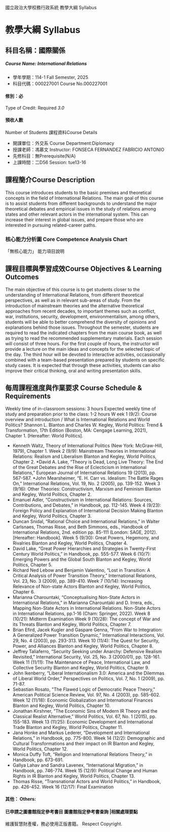 國立政治大學校務行政系統 教學大綱 Syllabus
# 教學大綱 Syllabus
##  科目名稱：國際關係
#####  Course Name: International Relations
  * 學年學期：114-1 Fall Semester, 2025 
  * 科目代碼：000227001 Course No.000227001
#### 修別：必
Type of Credit: Required 
_3.0_
#### 預收人數
Number of Students
課程資料Course Details
  * 開課單位：外交系 Course Department:Diplomacy 
  * 授課老師：馮慕文 Instructor: FONSECA FERNANDEZ FABRICIO ANTONIO 
  * 先修科目：無Prerequisite(N/A)
  * 上課時間：二D56 Session: tue13-16
##  課程簡介Course Description
This course introduces students to the basic premises and theoretical concepts in the field of International Relations. The main goal of this course is to assist students from different backgrounds to understand the major theoretical debates and empirical issues in the study of relations among states and other relevant actors in the international system. This can increase their interest in global issues, and prepare those who are interested in pursuing related-career paths. 
###  核心能力分析圖 Core Competence Analysis Chart
「無核心能力」 
能力項目說明
##  課程目標與學習成效Course Objectives & Learning Outcomes 
The main objective of this course is to get students closer to the understanding of International Relations, from different theoretical perspectives, as well as in relevant sub-areas of study. From the introduction of mainstream theories and the alternative theoretical approaches from recent decades, to important themes such as conflict, war, institutions, security, development, environmentalism, among others, students will be able to better comprehend the diversity of opinions and explanations behind those issues. 
Throughout the semester, students are required to read the indicated chapters from the main course book, as well as trying to read the recommended supplementary materials. Each session will consist of three hours. For the first couple of hours, the instructor will provide a lecture on the main ideas and concepts for the selected topic of the day. The third hour will be devoted to interactive activities, occassionally combined with a team-based presentation prepared by students on specific study cases. It is expected that through these activities, students can also improve their critical thinking, oral and writing presentation skills.
##  每周課程進度與作業要求 Course Schedule & Requirements
Weekly time of in-classroom sessions: 3 hours
Expected weekly time of study and preparation prior to the class: 1-2 hours 
W eek 1 (9/2): Course overview and introduction / What is International Relations and World Politics?
Shannon L. Blanton and Charles W. Kegley, World Politics: Trend & Transformation, 17th Edition (Boston, MA: Cengage Learning, 2021), Chapter 1. [Hereafter: World Politics].
* Kenneth Waltz, Theory of International Politics (New York: McGraw-Hill, 1979), Chapter 1.
Week 2 (9/9): Mainstream Theories in International Relations: Realism and Liberalism
Blanton and Kegley, World Politics, Chapter 2.
*David A. Lake, “Theory is Dead, Long Live Theory: The End of the Great Debates and the Rise of Eclecticism in International Relations,” European Journal of International Relations 19 (2013), pp. 567-587.
*John Mearsheimer, “E. H. Carr vs. Idealism: The Battle Rages On,” International Relations, Vol. 19, No. 2 (2005), pp. 139-152.
Week 3 (9/16): Other Theories: Constructivism, Marxism and Feminism
Blanton and Kegley, World Politics, Chapter 2.
* Emanuel Adler, “Constructivism in International Relations: Sources, Contributions, and Debates,” in Handbook, pp. 112-145.
Week 4 (9/23): Foreign Policy and Explanation of International Decision Making
Blanton and Kegley, World Politics, Chapter 3.
* Duncan Snidal, “Rational Choice and International Relations,” in Walter Carlsnaes, Thomas Risse, and Beth Simmons, eds., Handbook of International Relations, 2nd. edition pp. 85-111 (London: SAGE, 2012). [Hereafter: Handbook].
Week 5 (9/30): Great Powers, Hegemony, and Rivalries
Blanton and Kegley, World Politics, Chapter 4.
* David Lake, “Great Power Hierarchies and Strategies in Twenty-First Century World Politics,” in Handbook, pp. 555-577.
Week 6 (10/7): Emerging Powers and the Global South
Blanton and Kegley, World Politics, Chapter 5.
* Richard Ned Lebow and Benjamin Valentino, “Lost in Transition: A Critical Analysis of Power Transition Theory,” International Relations, Vol. 23, No. 3 (2009), pp. 389-410.
Week 7 (10/14): Increasing Relevance of Non-state Actors
Blanton and Kegley, World Politics, Chapter 6.
* Marianna Charountaki, “Conceptualising Non-State Actors in International Relations,” in Marianna Charountaki and D. Irrera, eds., Mapping Non-State Actors in International Relations. Non-State Actors in International Relations, pp.1-16 (Cham: Springer, 2022).
Week 8 (10/21): Midterm Examination
Week 9 (10/28): The concept of War and its Threats
Blanton and Kegley, World Politics, Chapter 7.
* Brian Efird, Jacek Kugler and Gaspare Genna, “From War to Integration: A Generalized Power Transition Dynamic,” International Interactions, Vol. 29, No. 4 (2003), pp. 293-313.
Week 10 (11/4): The Quest for Security, Power, and Alliances
Blanton and Kegley, World Politics, Chapter 8.
* Jeffrey Taliaferro, “Security Seeking under Anarchy: Defensive Realism Revisited,” International Security, Vol. 25, No. 3 (2000/01), pp. 128-161.
Week 11 (11/11): The Maintenance of Peace, International Law, and Collective Security
Blanton and Kegley, World Politics, Chapter 9.
* John Ikenberry, “Liberal Internationalism 3.0: America and the Dilemmas of Liberal World Order,” Perspectives on Politics, Vol. 7, No. 1 (2009), pp. 71-87.
* Sebastian Rosato, "The Flawed Logic of Democratic Peace Theory," American Political Science Review, Vol. 97, No. 4 (2003), pp. 585-602.
Week 12 (11/18): Economic Globalization and International Finances
Blanton and Kegley, World Politics, Chapter 10.
* Jonathan Kirshner, “The Economic Sins of Modern IR Theory and the Classical Realist Alternative,” World Politics, Vol. 67, No. 1 (2015), pp. 155-183.
Week 13 (11/25): Economic Development and International Trade
Blanton and Kegley, World Politics, Chapter 11.
* Jana Honke and Markus Lederer, “Development and International Relations,” in Handbook, pp. 775-800.
Week 14 (12/2): Demographic and Cultural Transformations and their impact on IR
Blanton and Kegley, World Politics, Chapter 12.
* Monica Duffy Toft, “Religion and International Relations Theory,” in Handbook, pp. 673-691.
* Gallya Lahav and Sandra Lavenex, “International Migration,” in Handbook, pp. 746-774.
Week 15 (12/9): Political Change and Human Rights in IR
Blanton and Kegley, World Politics, Chapter 13.
* Thomas Risse, “Transnational Actors and World Politics,” in Handbook, pp. 426-452.
Week 16 (12/17): Final Examination
####  其他： Others:
####  已申請之圖書館指定參考書目  圖書館指定參考書查詢 |相關處理要點
維護智慧財產權，務必使用正版書籍。 Respect Copyright.